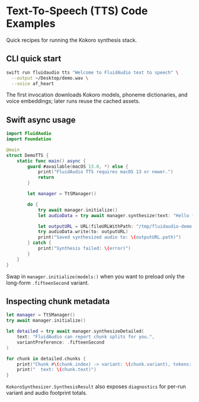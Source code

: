 # Text-To-Speech (TTS) Code Examples

Quick recipes for running the Kokoro synthesis stack.

## CLI quick start

```bash
swift run fluidaudio tts "Welcome to FluidAudio text to speech" \
  --output ~/Desktop/demo.wav \
  --voice af_heart
```

The first invocation downloads Kokoro models, phoneme dictionaries, and voice embeddings; later runs reuse the
cached assets.

## Swift async usage

```swift
import FluidAudio
import Foundation

@main
struct DemoTTS {
    static func main() async {
        guard #available(macOS 13.0, *) else {
            print("FluidAudio TTS requires macOS 13 or newer.")
            return
        }

        let manager = TtSManager()

        do {
            try await manager.initialize()
            let audioData = try await manager.synthesize(text: "Hello from FluidAudio!")

            let outputURL = URL(fileURLWithPath: "/tmp/fluidaudio-demo.wav")
            try audioData.write(to: outputURL)
            print("Saved synthesized audio to: \(outputURL.path)")
        } catch {
            print("Synthesis failed: \(error)")
        }
    }
}
```

Swap in `manager.initialize(models:)` when you want to preload only the long-form `.fifteenSecond` variant.

## Inspecting chunk metadata

```swift
let manager = TtSManager()
try await manager.initialize()

let detailed = try await manager.synthesizeDetailed(
    text: "FluidAudio can report chunk splits for you.",
    variantPreference: .fifteenSecond
)

for chunk in detailed.chunks {
    print("Chunk #\(chunk.index) -> variant: \(chunk.variant), tokens: \(chunk.tokenCount)")
    print("  text: \(chunk.text)")
}
```

`KokoroSynthesizer.SynthesisResult` also exposes `diagnostics` for per-run variant and audio footprint totals.
